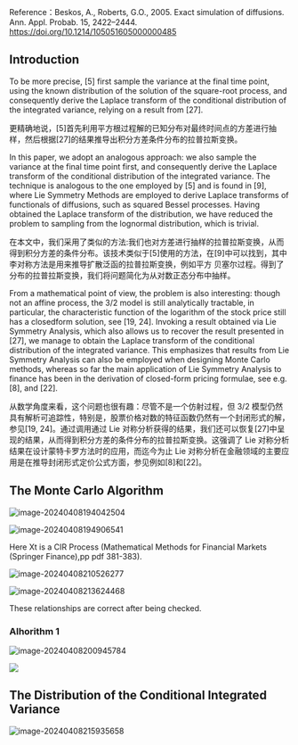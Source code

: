 Reference：Beskos, A., Roberts, G.O., 2005. Exact simulation of diffusions. Ann. Appl. Probab. 15, 2422–2444. https://doi.org/10.1214/105051605000000485



## Introduction

To be more precise, [5] first sample the variance at the final time point, using the known distribution of the solution of the square-root process, and consequently derive the Laplace transform of the conditional distribution of the integrated variance, relying on a result from [27].

更精确地说，[5]首先利用平方根过程解的已知分布对最终时间点的方差进行抽样，然后根据[27]的结果推导出积分方差条件分布的拉普拉斯变换。

In this paper, we adopt an analogous approach: we also sample the variance at the final time point first, and consequently derive the Laplace transform of the conditional distribution of the integrated variance. The technique is analogous to the one employed by [5] and is found in [9], where Lie Symmetry Methods are employed to derive Laplace transforms of functionals of diffusions, such as squared Bessel processes. Having obtained the Laplace transform of the distribution, we have reduced the problem to sampling from the lognormal distribution, which is trivial.

在本文中，我们采用了类似的方法:我们也对方差进行抽样的拉普拉斯变换，从而得到积分方差的条件分布。该技术类似于[5]使用的方法，在[9]中可以找到，其中李对称方法是用来推导扩散泛函的拉普拉斯变换，例如平方
贝塞尔过程。得到了分布的拉普拉斯变换，我们将问题简化为从对数正态分布中抽样。

From a mathematical point of view, the problem is also interesting: though not an affine process, the 3/2 model is still analytically tractable, in particular, the characteristic function of the logarithm of the stock price still has a closedform solution, see [19, 24]. Invoking a result obtained via Lie Symmetry Analysis, which also allows us to recover the result presented in [27], we manage to obtain the Laplace transform of the conditional distribution of the integrated variance. This emphasizes that results from Lie Symmetry Analysis can also be employed when designing Monte Carlo methods, whereas so far the main application of Lie Symmetry Analysis to finance has been in the derivation of closed-form pricing formulae, see e.g. [8], and [22].

从数学角度来看，这个问题也很有趣：尽管不是一个仿射过程，但 3/2 模型仍然具有解析可追踪性，特别是，股票价格对数的特征函数仍然有一个封闭形式的解，参见[19, 24]。通过调用通过 Lie 对称分析获得的结果，我们还可以恢复[27]中呈现的结果，从而得到积分方差的条件分布的拉普拉斯变换。这强调了 Lie 对称分析结果在设计蒙特卡罗方法时的应用，而迄今为止 Lie 对称分析在金融领域的主要应用是在推导封闭形式定价公式方面，参见例如[8]和[22]。

## The Monte Carlo Algorithm

![image-20240408194042504](C:\Users\27261\AppData\Roaming\Typora\typora-user-images\image-20240408194042504.png)

![image-20240408194906541](C:\Users\27261\AppData\Roaming\Typora\typora-user-images\image-20240408194906541.png)

Here Xt is a CIR Process (Mathematical Methods for Financial Markets (Springer Finance),pp pdf 381-383). 

![image-20240408210526277](C:\Users\27261\AppData\Roaming\Typora\typora-user-images\image-20240408210526277.png)

![image-20240408213624468](C:\Users\27261\AppData\Roaming\Typora\typora-user-images\image-20240408213624468.png)

These relationships are correct after being checked.

### Alhorithm 1

![image-20240408200945784](C:\Users\27261\AppData\Roaming\Typora\typora-user-images\image-20240408200945784.png)

![](C:\Users\27261\AppData\Roaming\Typora\typora-user-images\image-20240408203605471.png)

## The Distribution of the Conditional Integrated Variance

![image-20240408215935658](C:\Users\27261\AppData\Roaming\Typora\typora-user-images\image-20240408215935658.png)
